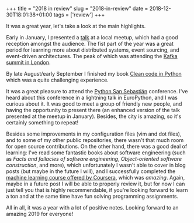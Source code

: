 +++
title = "2018 in review"
slug = "2018-in-review"
date = 2018-12-30T18:01:38+01:00
tags = ['review']
+++

It was a great year, let\'s take a look at the main highlights.

Early in January, I presented a
[talk](link://slug/exploring-generators-and-coroutines) at a local
meetup, which had a good reception amongst the audience. The fist part
of the year was a great period for learning more about distributed
systems, event sourcing, and event-driven architectures. The peak of
which was attending the [Kafka summit in
London](link://slug/notes-on-the-kafka-summit-london-2018).

By late August/early September I finished my book [Clean code in
Python](https://www.amazon.com/Clean-Code-Python-Refactor-legacy/dp/1788835832)
which was a quite challenging experience.

It was a great pleasure to attend the [Python San
Sebastián](link://slug/notes-on-pyss18) conference. I\'ve heard about
this conference in a lightning talk in EuroPython, and I was curious
about it. It was good to meet a group of friendly new people, and having
the opportunity to present there (an enhanced version of the talk
presented at the meetup in January). Besides, the city is amazing, so
it\'s certainly something to repeat!

Besides some improvements in my configuration files (vim and dot files),
and to some of my other public repositories, there wasn\'t that much
room for open source contributions. On the other hand, there was a good
deal of learning: I\'ve read some fantastic books about software
engineering (such as *Facts and fallacies of software engineering*,
*Object-oriented software construction*, and more), which unfortunately
I wasn\'t able to cover in blog posts (but maybe in the future I will),
and I successfully completed the [machine learning course offered by
Coursera](https://www.coursera.org/learn/machine-learning), which was
*amazing*. Again, maybe in a future post I will be able to properly
review it, but for now I can just tell you that is highly recommendable,
if you\'re looking forward to learn a ton and at the same time have fun
solving programming assignments.

All in all, it was a year with a lot of positive notes. Looking forward
to an amazing 2019 for everyone!
